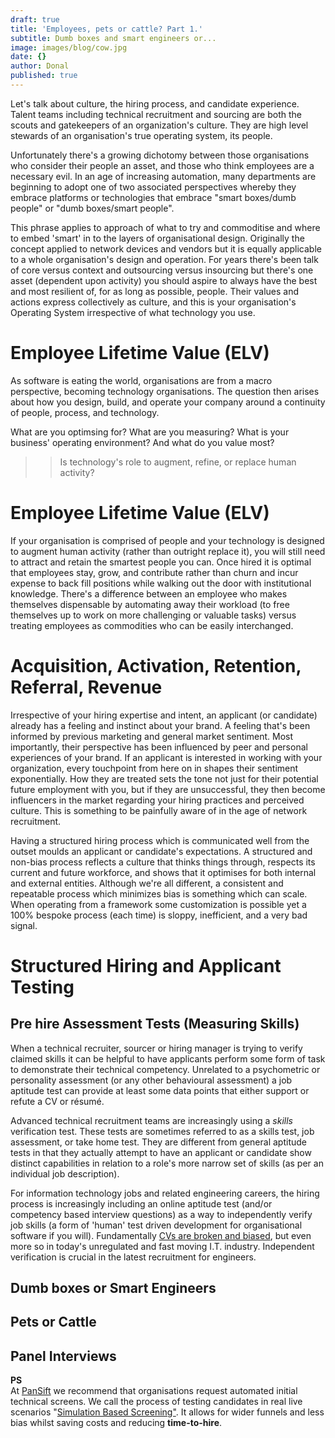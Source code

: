 ```yaml
---
draft: true
title: 'Employees, pets or cattle? Part 1.'
subtitle: Dumb boxes and smart engineers or...
image: images/blog/cow.jpg
date: {}
author: Donal
published: true
---
```

Let's talk about culture, the hiring process, and candidate experience. Talent teams including technical recruitment and sourcing are both the scouts and gatekeepers of an organization's culture. They are high level stewards of an organisation's true operating system, its people.

Unfortunately there's a growing dichotomy between those organisations who consider their people an asset, and those who think employees are a necessary evil. In an age of increasing automation, many departments are beginning to adopt one of two associated perspectives whereby they embrace platforms or technologies that embrace "smart boxes/dumb people" or "dumb boxes/smart people".

This phrase applies to approach of what to try and commoditise and where to embed 'smart' in to the layers of organisational design. Originally the concept applied to network devices and vendors but it is equally applicable to a whole organisation's design and operation. For years there's been talk of core versus context and outsourcing versus insourcing but there's one asset (dependent upon activity) you should aspire to always have the best and most resilient of, for as long as possible, people. Their values and actions express collectively as culture, and this is your organisation's Operating System irrespective of what technology you use.

# Employee Lifetime Value (ELV)

As software is eating the world, organisations are from a macro perspective, becoming technology organisations. The question then arises about how you design, build, and operate your company around a continuity of people, process, and technology. 

What are you optimsing for? What are you measuring? What is your business' operating environment? And what do you value most?

> > Is technology's role to augment, refine, or replace human activity?

# Employee Lifetime Value (ELV)

If your organisation is comprised of people and your technology is designed to augment human activity (rather than outright replace it), you will still need to attract and retain the smartest people you can. Once hired it is optimal that employees stay, grow, and contribute rather than churn and incur expense to back fill positions while walking out the door with institutional knowledge. There's a difference between an employee who makes themselves dispensable by automating away their workload (to free themselves up to work on more challenging or valuable tasks) versus treating employees as commodities who can be easily interchanged. 

# Acquisition, Activation, Retention, Referral, Revenue

Irrespective of your hiring expertise and intent, an applicant (or candidate) already has a feeling and instinct about your brand. A feeling that's been informed by previous marketing and general market sentiment. Most importantly, their perspective has been influenced by peer and personal experiences of your brand. If an applicant is interested in working with your organization, every touchpoint from here on in shapes their sentiment exponentially. How they are treated sets the tone not just for their potential future employment with you, but if they are unsuccessful, they then become influencers in the market regarding your hiring practices and perceived culture. This is something to be painfully aware of in the age of network recruitment.

Having a structured hiring process which is communicated well from the outset moulds an applicant or candidate's expectations. A structured and non-bias process reflects a culture that thinks things through, respects its current and future workforce, and shows that it optimises for both internal and external entities. Although we're all different, a consistent and repeatable process which minimizes bias is something which can scale. When operating from a framework some customization is possible yet a 100% bespoke process (each time) is sloppy, inefficient, and a very bad signal.

# Structured Hiring and Applicant Testing

## Pre hire Assessment Tests (Measuring Skills)
When a technical recruiter, sourcer or hiring manager is trying to verify claimed skills it can be helpful to have applicants perform some form of task to demonstrate their technical competency. Unrelated to a psychometric or personality assessment (or any other behavioural assessment) a job aptitude test can provide at least some data points that either support or refute a CV or résumé.

Advanced technical recruitment teams are increasingly using a *skills* verification test. These tests are sometimes referred to as a skills test, job assessment, or take home test. They are different from general aptitude tests in that they actually attempt to have an applicant or candidate show distinct capabilities in relation to a role's more narrow set of skills (as per an individual job description).

For information technology jobs and related engineering careers, the hiring process is increasingly including an online aptitude test (and/or competency based interview questions) as a way to independently verify job skills (a form of 'human' test driven development for organisational software if you will). Fundamentally [CVs are broken and biased](https://pansift.com/blog/why-cvs-and-resumes-are-broken/), but even more so in today's unregulated and fast moving I.T. industry. Independent verification is crucial in the latest recruitment for engineers.

## Dumb boxes or Smart Engineers

## Pets or Cattle

## Panel Interviews

<div class="card">
  <div class="card-header"><b>PS</b></div>
  <div class="card-body">At <a href="https://pansift.com/?utm_source=psblog&utm_medium=hyperlink&utm_campaign=launch&utm_content=sbs">PanSift</a> we recommend that organisations request automated initial technical screens. We call the process of testing candidates in real live scenarios "<a href="https://try.pansift.com/?utm_source=psblog&utm_medium=hyperlink&utm_campaign=launch&utm_content=sbs">Simulation Based Screening"</a>. It allows for wider funnels and less bias whilst saving costs and reducing <b>time-to-hire</b>.</div>
</div>
